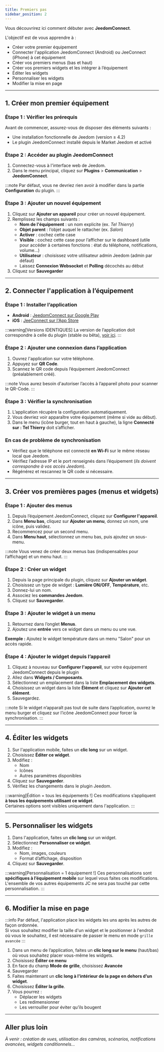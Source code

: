 ```yaml
---
title: Premiers pas
sidebar_position: 2
---
```


Vous découvrirez ici comment débuter avec **JeedomConnect**.

L'objectif est de vous apprendre à :

- Créer votre premier équipement
- Connecter l'application JeedomConnect (Android) ou JeeConnect (iPhone) à cet équipement
- Créer vos premiers menus (bas et haut)
- Créer vos premiers widgets et les intégrer à l’équipement
- Éditer les widgets
- Personnaliser les widgets
- Modifier la mise en page

---

## 1. Créer mon premier équipement

### Étape 1 : Vérifier les prérequis

Avant de commencer, assurez-vous de disposer des éléments suivants :

- Une installation fonctionnelle de Jeedom (version ≥ 4.2)
- Le plugin JeedomConnect installé depuis le Market Jeedom et activé

### Étape 2 : Accéder au plugin JeedomConnect

1. Connectez-vous à l'interface web de Jeedom.
2. Dans le menu principal, cliquez sur **Plugins** > **Communication** > **JeedomConnect**.

:::note
Par défaut, vous ne devriez rien avoir à modifier dans la partie **Configuration** du plugin.
:::

### Étape 3 : Ajouter un nouvel équipement

1. Cliquez sur **Ajouter un appareil** pour créer un nouvel équipement.
2. Remplissez les champs suivants :
   - **Nom de l'équipement** : un nom explicite (ex. *Tel Thierry*)
   - **Objet parent** : l’objet auquel le rattacher (ex. *Salon*)
   - **Activer** : cochez cette case
   - **Visible** : cochez cette case pour l’afficher sur le dashboard (utile pour accéder à certaines fonctions : état du téléphone, notifications, volume...)
   - **Utilisateur** : choisissez votre utilisateur admin Jeedom (admin par défaut)
   - Laissez **Connexion Websocket** et **Polling** décochés au début
3. Cliquez sur **Sauvegarder**

---

## 2. Connecter l'application à l’équipement

### Étape 1 : Installer l’application

- **Android** : [JeedomConnect sur Google Play](https://play.google.com/store/apps/details?id=com.jeedomconnect.app)
- **iOS** : [JeeConnect sur l'App Store](https://apps.apple.com/fr/app/jeeconnect/id1608704579)

:::warning[Versions IDENTIQUES]
La version de l’application doit correspondre à celle du plugin (stable ou bêta), [voir ici](intro#version-table).
:::

### Étape 2 : Ajouter une connexion dans l’application

1. Ouvrez l'application sur votre téléphone.
2. Appuyez sur **QR Code**.
3. Scannez le QR code depuis l’équipement JeedomConnect (préalablement créé).

:::note
Vous aurez besoin d'autoriser l’accès à l’appareil photo pour scanner le QR-Code.
:::

### Étape 3 : Vérifier la synchronisation

1. L’application récupère la configuration automatiquement.
2. Vous devriez voir apparaître votre équipement (même si vide au début).
3. Dans le menu (icône burger, tout en haut à gauche), la ligne **Connecté sur : Tel Thierry** doit s’afficher.

### En cas de problème de synchronisation

- Vérifiez que le téléphone est connecté **en Wi-Fi** sur le même réseau local que Jeedom.
- Vérifiez l’adresse IP et le port renseignés dans l’équipement (*ils doivent correspondre à vos accès Jeedom*).
- Régénérez et rescannez le QR code si nécessaire.

---

## 3. Créer vos premières pages (menus et widgets)

### Étape 1 : Ajouter des menus

1. Depuis l’équipement JeedomConnect, cliquez sur **Configurer l'appareil**.
2. Dans **Menu bas**, cliquez sur **Ajouter un menu**, donnez un nom, une icône, puis validez.
3. Recommencez pour un second menu.
4. Dans **Menu haut**, sélectionnez un menu bas, puis ajoutez un sous-menu.

:::note
Vous venez de créer deux menus bas (indispensables pour l’affichage) et un menu haut.
:::

### Étape 2 : Créer un widget

1. Depuis la page principale du plugin, cliquez sur **Ajouter un widget**.
2. Choisissez un type de widget : **Lumière ON/OFF**, **Température**, etc.
3. Donnez-lui un nom.
4. Associez les **commandes Jeedom**.
5. Cliquez sur **Sauvegarder**.

### Étape 3 : Ajouter le widget à un menu

1. Retournez dans l’onglet **Menus**.
2. Ajoutez une **entrée** vers ce widget dans un menu ou une vue.

**Exemple :** Ajoutez le widget température dans un menu "Salon" pour un accès rapide.

### Étape 4 : Ajouter le widget depuis l’appareil

1. Cliquez à nouveau sur **Configurer l'appareil**, sur votre équipement JeedomConnect depuis le plugin
2. Allez dans **Widgets / Composants**.
3. Sélectionnez un emplacement dans la liste **Emplacement des widgets**.
4. Choisissez un widget dans la liste **Élément** et cliquez sur **Ajouter cet élément**.
5. Sauvegardez.

:::note
Si le widget n’apparaît pas tout de suite dans l’application, ouvrez le menu burger et cliquez sur l’icône JeedomConnect pour forcer la synchronisation.
:::

---

## 4. Éditer les widgets

1. Sur l'application mobile, faites un **clic long** sur un widget.
2. Choisissez **Éditer ce widget**.
3. Modifiez :
   - Nom
   - Icônes
   - Autres paramètres disponibles
4. Cliquez sur **Sauvegarder**.
5. Vérifiez les changements dans le plugin Jeedom.

:::warning[Édition = tous les équipements !]
Ces modifications s’appliquent **à tous les équipements utilisant ce widget**.  
Certaines options sont visibles uniquement dans l'application.
:::

---

## 5. Personnaliser les widgets

1. Dans l'application, faites un **clic long** sur un widget.
2. Sélectionnez **Personnaliser ce widget**.
3. Modifiez :
   - Nom, images, couleurs
   - Format d’affichage, disposition
4. Cliquez sur **Sauvegarder**.

:::warning[Personnalisation = 1 équipement !]
Ces personnalisations sont **spécifiques à l’équipement mobile** sur lequel vous faites ces modifications.  
L'ensemble de vos autres équipements JC ne sera pas touché par cette personnalisation.
:::

---

## 6. Modifier la mise en page

:::info
Par défaut, l'application place les widgets les uns après les autres de façon ordonnée.  
Si vous souhaitez modifier la taille d'un widget et le positionner à l'endroit où vous le souhaitez, il est nécessaire de passer le menu en mode `grille avancée`
:::

1. Dans un menu de l’application, faites un **clic long sur le menu** (haut/bas) où vous souhaitez placer vous-même les widgets.
2. Choisissez **Éditer ce menu**
3. En face du champ **Mode de grille**, choisissez **Avancée**
4. Sauvegarder
5. Faites maintenant un **clic long à l'intérieur de la page en dehors d’un widget**.
6. Choisissez **Éditer la grille**.
7. Vous pourrez :
   - Déplacer les widgets
   - Les redimensionner
   - Les verrouiller pour éviter qu’ils bougent

---

## Aller plus loin

*À venir : création de vues, utilisation des caméras, scénarios, notifications avancées, widgets conditionnels...*
